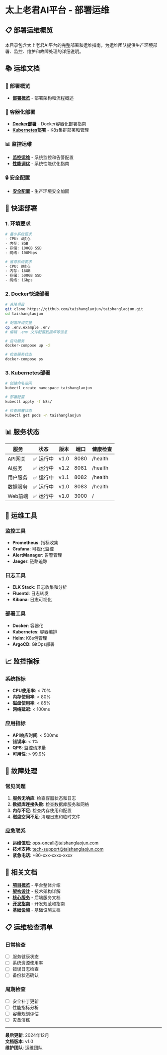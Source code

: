 # 太上老君AI平台 - 部署运维

## 📋 部署运维概览

本目录包含太上老君AI平台的完整部署和运维指南，为运维团队提供生产环境部署、监控、维护和故障处理的详细说明。

## 📚 运维文档

### 🎯 部署概览
- **[部署概览](./deployment-overview.md)** - 部署架构和流程概述

### 🐳 容器化部署
- **[Docker部署](./docker-deployment.md)** - Docker容器化部署指南
- **[Kubernetes部署](./kubernetes-deployment.md)** - K8s集群部署和管理

### 📊 监控运维
- **[监控运维](./monitoring-operations.md)** - 系统监控和告警配置
- **[性能调优](./performance-tuning.md)** - 系统性能优化指南

### 🔒 安全配置
- **[安全配置](./security-configuration.md)** - 生产环境安全加固

## 🚀 快速部署

### 1. 环境要求
```bash
# 最小系统要求
- CPU: 4核心
- 内存: 8GB
- 存储: 100GB SSD
- 网络: 100Mbps

# 推荐系统要求
- CPU: 8核心
- 内存: 16GB
- 存储: 500GB SSD
- 网络: 1Gbps
```

### 2. Docker快速部署
```bash
# 克隆项目
git clone https://github.com/taishanglaojun/taishanglaojun.git
cd taishanglaojun

# 配置环境变量
cp .env.example .env
# 编辑 .env 文件配置数据库等信息

# 启动服务
docker-compose up -d

# 检查服务状态
docker-compose ps
```

### 3. Kubernetes部署
```bash
# 创建命名空间
kubectl create namespace taishanglaojun

# 部署配置
kubectl apply -f k8s/

# 检查部署状态
kubectl get pods -n taishanglaojun
```

## 📊 服务状态

| 服务 | 状态 | 版本 | 端口 | 健康检查 |
|------|------|------|------|----------|
| API网关 | ✅ 运行中 | v1.0 | 8080 | /health |
| AI服务 | ✅ 运行中 | v1.2 | 8081 | /health |
| 用户服务 | ✅ 运行中 | v1.1 | 8082 | /health |
| 数据服务 | ✅ 运行中 | v1.0 | 8083 | /health |
| Web前端 | ✅ 运行中 | v1.0 | 3000 | / |

## 🔧 运维工具

### 监控工具
- **Prometheus**: 指标收集
- **Grafana**: 可视化监控
- **AlertManager**: 告警管理
- **Jaeger**: 链路追踪

### 日志工具
- **ELK Stack**: 日志收集和分析
- **Fluentd**: 日志转发
- **Kibana**: 日志可视化

### 部署工具
- **Docker**: 容器化
- **Kubernetes**: 容器编排
- **Helm**: K8s包管理
- **ArgoCD**: GitOps部署

## 📈 监控指标

### 系统指标
- **CPU使用率**: < 70%
- **内存使用率**: < 80%
- **磁盘使用率**: < 85%
- **网络延迟**: < 100ms

### 应用指标
- **API响应时间**: < 500ms
- **错误率**: < 1%
- **QPS**: 监控请求量
- **可用性**: > 99.9%

## 🚨 故障处理

### 常见问题
1. **服务无响应**: 检查容器状态和日志
2. **数据库连接失败**: 检查数据库服务和网络
3. **内存不足**: 检查内存使用和配置
4. **磁盘空间不足**: 清理日志和临时文件

### 应急联系
- **运维值班**: ops-oncall@taishanglaojun.com
- **技术支持**: tech-support@taishanglaojun.com
- **紧急电话**: +86-xxx-xxxx-xxxx

## 📖 相关文档

- **[项目概览](../00-项目概览/README.md)** - 平台整体介绍
- **[架构设计](../02-架构设计/README.md)** - 技术架构详解
- **[核心服务](../03-核心服务/README.md)** - 后端服务文档
- **[开发指南](../07-开发指南/README.md)** - 开发规范和指南
- **[基础设施](../05-基础设施/README.md)** - 基础设施文档

## 📋 运维检查清单

### 日常检查
- [ ] 服务健康状态
- [ ] 系统资源使用率
- [ ] 错误日志检查
- [ ] 备份状态确认

### 周期检查
- [ ] 安全补丁更新
- [ ] 性能指标分析
- [ ] 容量规划评估
- [ ] 灾备演练

---

**最后更新**: 2024年12月  
**文档版本**: v1.0  
**维护团队**: 运维团队